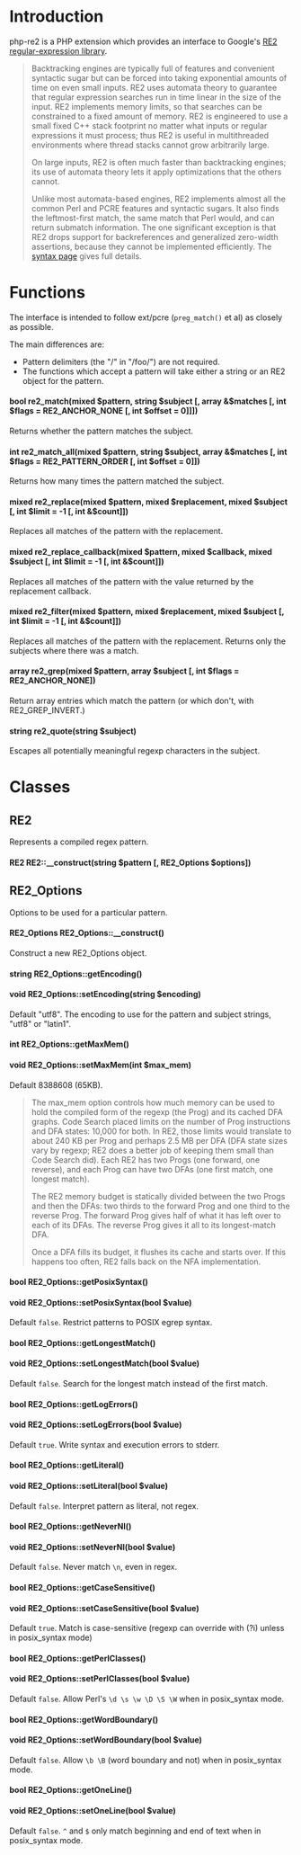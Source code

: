 Introduction
============
php-re2 is a PHP extension which provides an interface to Google's [RE2 regular-expression library](http://code.google.com/p/re2/).

> Backtracking engines are typically full of features and convenient syntactic sugar but can be forced into taking exponential amounts of time on even small inputs. RE2 uses automata theory to guarantee that regular expression searches run in time linear in the size of the input. RE2 implements memory limits, so that searches can be constrained to a fixed amount of memory. RE2 is engineered to use a small fixed C++ stack footprint no matter what inputs or regular expressions it must process; thus RE2 is useful in multithreaded environments where thread stacks cannot grow arbitrarily large.
> 
> On large inputs, RE2 is often much faster than backtracking engines; its use of automata theory lets it apply optimizations that the others cannot.
> 
> Unlike most automata-based engines, RE2 implements almost all the common Perl and PCRE features and syntactic sugars. It also finds the leftmost-first match, the same match that Perl would, and can return submatch information. The one significant exception is that RE2 drops support for backreferences and generalized zero-width assertions, because they cannot be implemented efficiently. The [syntax page](http://code.google.com/p/re2/wiki/Syntax) gives full details.

Functions
=========
The interface is intended to follow ext/pcre (`preg_match()` et al) as closely as possible.

The main differences are:

* Pattern delimiters (the "/" in "/foo/") are not required.
* The functions which accept a pattern will take either a string or an RE2 object for the pattern.

#### bool re2_match(mixed $pattern, string $subject [, array &$matches [, int $flags = RE2_ANCHOR_NONE [, int $offset = 0]]])

Returns whether the pattern matches the subject.

#### int re2_match_all(mixed $pattern, string $subject, array &$matches [, int $flags = RE2_PATTERN_ORDER [, int $offset = 0]])

Returns how many times the pattern matched the subject.

#### mixed re2_replace(mixed $pattern, mixed $replacement, mixed $subject [, int $limit = -1 [, int &$count]])

Replaces all matches of the pattern with the replacement.

#### mixed re2_replace_callback(mixed $pattern, mixed $callback, mixed $subject [, int $limit = -1 [, int &$count]])

Replaces all matches of the pattern with the value returned by the replacement callback.

#### mixed re2_filter(mixed $pattern, mixed $replacement, mixed $subject [, int $limit = -1 [, int &$count]])

Replaces all matches of the pattern with the replacement. Returns only the subjects where there was a match.

#### array re2_grep(mixed $pattern, array $subject [, int $flags = RE2_ANCHOR_NONE])

Return array entries which match the pattern (or which don't, with RE2_GREP_INVERT.)

#### string re2_quote(string $subject)

Escapes all potentially meaningful regexp characters in the subject.

Classes
=======

## RE2

Represents a compiled regex pattern.

#### RE2 RE2::__construct(string $pattern [, RE2_Options $options])

## RE2_Options

Options to be used for a particular pattern.

#### RE2_Options RE2_Options::__construct()

Construct a new RE2_Options object.

#### string RE2_Options::getEncoding()
#### void RE2_Options::setEncoding(string $encoding)

Default "utf8".
The encoding to use for the pattern and subject strings, "utf8" or "latin1".

#### int RE2_Options::getMaxMem()
#### void RE2_Options::setMaxMem(int $max_mem)

Default 8388608 (65KB).

> The max_mem option controls how much memory can be used
> to hold the compiled form of the regexp (the Prog) and
> its cached DFA graphs.  Code Search placed limits on the number
> of Prog instructions and DFA states: 10,000 for both.
> In RE2, those limits would translate to about 240 KB per Prog
> and perhaps 2.5 MB per DFA (DFA state sizes vary by regexp; RE2 does a
> better job of keeping them small than Code Search did).
> Each RE2 has two Progs (one forward, one reverse), and each Prog
> can have two DFAs (one first match, one longest match).
>
> The RE2 memory budget is statically divided between the two
> Progs and then the DFAs: two thirds to the forward Prog
> and one third to the reverse Prog.  The forward Prog gives half
> of what it has left over to each of its DFAs.  The reverse Prog
> gives it all to its longest-match DFA.
>
> Once a DFA fills its budget, it flushes its cache and starts over.
> If this happens too often, RE2 falls back on the NFA implementation.

#### bool RE2_Options::getPosixSyntax()
#### void RE2_Options::setPosixSyntax(bool $value)

Default `false`.
Restrict patterns to POSIX egrep syntax.

#### bool RE2_Options::getLongestMatch()
#### void RE2_Options::setLongestMatch(bool $value)

Default `false`.
Search for the longest match instead of the first match.

#### bool RE2_Options::getLogErrors()
#### void RE2_Options::setLogErrors(bool $value)

Default `true`.
Write syntax and execution errors to stderr.

#### bool RE2_Options::getLiteral()
#### void RE2_Options::setLiteral(bool $value)

Default `false`.
Interpret pattern as literal, not regex.

#### bool RE2_Options::getNeverNl()
#### void RE2_Options::setNeverNl(bool $value)

Default `false`.
Never match `\n`, even in regex.

#### bool RE2_Options::getCaseSensitive()
#### void RE2_Options::setCaseSensitive(bool $value)

Default `true`.
Match is case-sensitive (regexp can override with (?i) unless in posix_syntax mode)

#### bool RE2_Options::getPerlClasses()
#### void RE2_Options::setPerlClasses(bool $value)

Default `false`.
Allow Perl's `\d \s \w \D \S \W` when in posix_syntax mode.

#### bool RE2_Options::getWordBoundary()
#### void RE2_Options::setWordBoundary(bool $value)

Default `false`.
Allow `\b \B` (word boundary and not) when in posix_syntax mode.

#### bool RE2_Options::getOneLine()
#### void RE2_Options::setOneLine(bool $value)

Default `false`.
`^` and `$` only match beginning and end of text when in posix_syntax mode.
